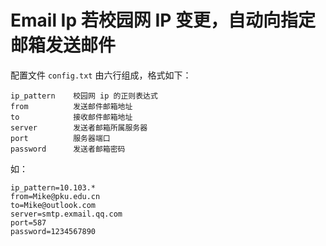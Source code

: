 # Email Ip 若校园网 IP 变更，自动向指定邮箱发送邮件

配置文件 `config.txt` 由六行组成，格式如下：

```text
ip_pattern    校园网 ip 的正则表达式
from          发送邮件邮箱地址
to            接收邮件邮箱地址
server        发送者邮箱所属服务器
port          服务器端口
password      发送者邮箱密码
```

如：

```text
ip_pattern=10.103.*
from=Mike@pku.edu.cn
to=Mike@outlook.com
server=smtp.exmail.qq.com
port=587
password=1234567890
```
